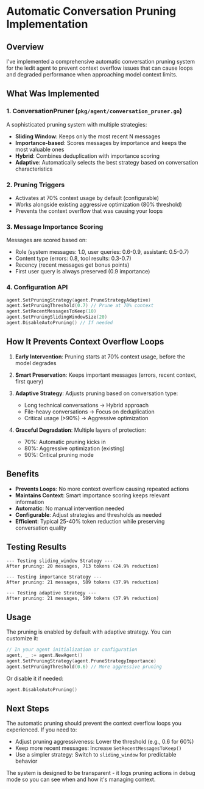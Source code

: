 # Automatic Conversation Pruning Implementation

## Overview

I've implemented a comprehensive automatic conversation pruning system for the ledit agent to prevent context overflow issues that can cause loops and degraded performance when approaching model context limits.

## What Was Implemented

### 1. **ConversationPruner** (`pkg/agent/conversation_pruner.go`)
A sophisticated pruning system with multiple strategies:

- **Sliding Window**: Keeps only the most recent N messages
- **Importance-based**: Scores messages by importance and keeps the most valuable ones
- **Hybrid**: Combines deduplication with importance scoring
- **Adaptive**: Automatically selects the best strategy based on conversation characteristics

### 2. **Pruning Triggers**
- Activates at 70% context usage by default (configurable)
- Works alongside existing aggressive optimization (80% threshold)
- Prevents the context overflow that was causing your loops

### 3. **Message Importance Scoring**
Messages are scored based on:
- Role (system messages: 1.0, user queries: 0.6-0.9, assistant: 0.5-0.7)
- Content type (errors: 0.8, tool results: 0.3-0.7)
- Recency (recent messages get bonus points)
- First user query is always preserved (0.9 importance)

### 4. **Configuration API**
```go
agent.SetPruningStrategy(agent.PruneStrategyAdaptive)
agent.SetPruningThreshold(0.7) // Prune at 70% context
agent.SetRecentMessagesToKeep(10)
agent.SetPruningSlidingWindowSize(20)
agent.DisableAutoPruning() // If needed
```

## How It Prevents Context Overflow Loops

1. **Early Intervention**: Pruning starts at 70% context usage, before the model degrades
2. **Smart Preservation**: Keeps important messages (errors, recent context, first query)
3. **Adaptive Strategy**: Adjusts pruning based on conversation type:
   - Long technical conversations → Hybrid approach
   - File-heavy conversations → Focus on deduplication
   - Critical usage (>90%) → Aggressive optimization

4. **Graceful Degradation**: Multiple layers of protection:
   - 70%: Automatic pruning kicks in
   - 80%: Aggressive optimization (existing)
   - 90%: Critical pruning mode

## Benefits

- **Prevents Loops**: No more context overflow causing repeated actions
- **Maintains Context**: Smart importance scoring keeps relevant information
- **Automatic**: No manual intervention needed
- **Configurable**: Adjust strategies and thresholds as needed
- **Efficient**: Typical 25-40% token reduction while preserving conversation quality

## Testing Results

```
--- Testing sliding_window Strategy ---
After pruning: 20 messages, 713 tokens (24.9% reduction)

--- Testing importance Strategy ---
After pruning: 21 messages, 589 tokens (37.9% reduction)

--- Testing adaptive Strategy ---
After pruning: 21 messages, 589 tokens (37.9% reduction)
```

## Usage

The pruning is enabled by default with adaptive strategy. You can customize it:

```go
// In your agent initialization or configuration
agent, _ := agent.NewAgent()
agent.SetPruningStrategy(agent.PruneStrategyImportance)
agent.SetPruningThreshold(0.6) // More aggressive pruning
```

Or disable it if needed:
```go
agent.DisableAutoPruning()
```

## Next Steps

The automatic pruning should prevent the context overflow loops you experienced. If you need to:
- Adjust pruning aggressiveness: Lower the threshold (e.g., 0.6 for 60%)
- Keep more recent messages: Increase `SetRecentMessagesToKeep()`
- Use a simpler strategy: Switch to `sliding_window` for predictable behavior

The system is designed to be transparent - it logs pruning actions in debug mode so you can see when and how it's managing context.